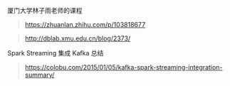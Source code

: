 厦门大学林子雨老师的课程

> https://zhuanlan.zhihu.com/p/103818677

> http://dblab.xmu.edu.cn/blog/2373/

Spark Streaming 集成 Kafka 总结

> https://colobu.com/2015/01/05/kafka-spark-streaming-integration-summary/
